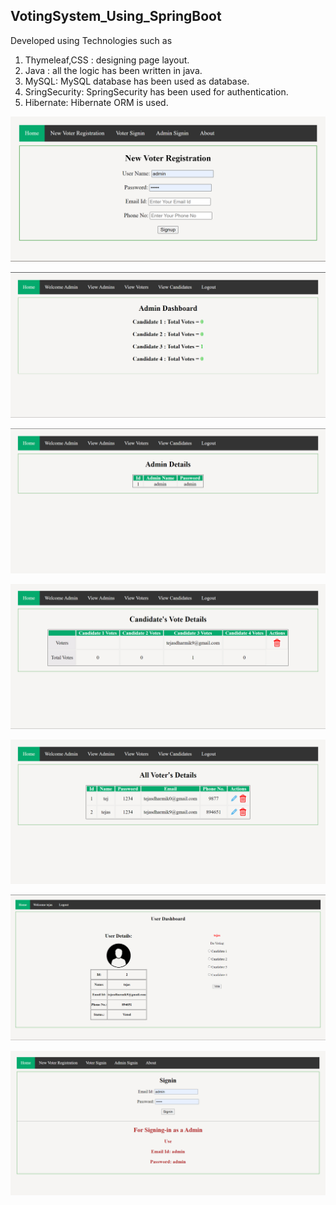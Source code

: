 ## VotingSystem_Using_SpringBoot
Developed using Technologies such as
1. Thymeleaf,CSS : designing page layout.
2. Java : all the logic has been written in java.
3. MySQL: MySQL database has been used as database.
4. SringSecurity: SpringSecurity has been used for authentication.
5. Hibernate: Hibernate ORM is used.

![App Screenshot](https://github.com/TejasDharmik12/VotingSystem_Using_SpringBoot/blob/main/project_ss/New_Voter_Registration.png)

![App Screenshot](https://github.com/TejasDharmik12/VotingSystem_Using_SpringBoot/blob/main/project_ss/admin_dashboard.png)

![App Screenshot](https://github.com/TejasDharmik12/VotingSystem_Using_SpringBoot/blob/main/project_ss/admin_details.png)

![App Screenshot](https://github.com/TejasDharmik12/VotingSystem_Using_SpringBoot/blob/main/project_ss/candidates_vote_details.png)

![App Screenshot](https://github.com/TejasDharmik12/VotingSystem_Using_SpringBoot/blob/main/project_ss/voter's_details.png)

![App Screenshot](https://github.com/TejasDharmik12/VotingSystem_Using_SpringBoot/blob/main/project_ss/voter_dashboard.png)

![App Screenshot](https://github.com/TejasDharmik12/VotingSystem_Using_SpringBoot/blob/main/project_ss/voter_signin.png)
